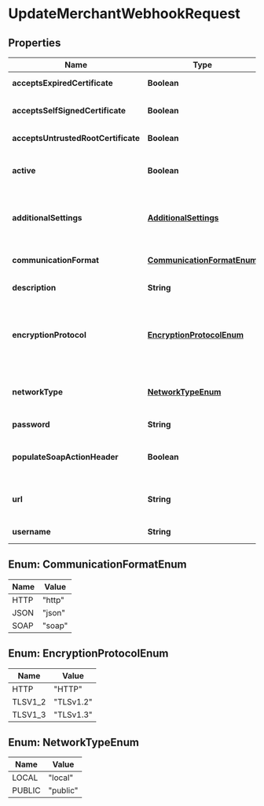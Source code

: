 

# UpdateMerchantWebhookRequest


## Properties

| Name | Type | Description | Notes |
|------------ | ------------- | ------------- | -------------|
|**acceptsExpiredCertificate** | **Boolean** | Indicates if expired SSL certificates are accepted. Default value: **false**. |  [optional] |
|**acceptsSelfSignedCertificate** | **Boolean** | Indicates if self-signed SSL certificates are accepted. Default value: **false**. |  [optional] |
|**acceptsUntrustedRootCertificate** | **Boolean** | Indicates if untrusted SSL certificates are accepted. Default value: **false**. |  [optional] |
|**active** | **Boolean** | Indicates if the webhook configuration is active. The field must be **true** for us to send webhooks about events related an account. |  [optional] |
|**additionalSettings** | [**AdditionalSettings**](AdditionalSettings.md) | Additional shopper and transaction information to be included in your [standard notifications](https://docs.adyen.com/development-resources/webhooks/understand-notifications#event-codes). Find out more about the available [additional settings](https://docs.adyen.com/development-resources/webhooks/additional-settings). |  [optional] |
|**communicationFormat** | [**CommunicationFormatEnum**](#CommunicationFormatEnum) | Format or protocol for receiving webhooks. Possible values: * **soap** * **http** * **json**  |  [optional] |
|**description** | **String** | Your description for this webhook configuration. |  [optional] |
|**encryptionProtocol** | [**EncryptionProtocolEnum**](#EncryptionProtocolEnum) | SSL version to access the public webhook URL specified in the &#x60;url&#x60; field. Possible values: * **TLSv1.3** * **TLSv1.2** * **HTTP** - Only allowed on Test environment.  If not specified, the webhook will use &#x60;sslVersion&#x60;: **TLSv1.2**. |  [optional] |
|**networkType** | [**NetworkTypeEnum**](#NetworkTypeEnum) | Network type for Terminal API notification webhooks. Possible values: * **public** * **local**  Default Value: **public**. |  [optional] |
|**password** | **String** | Password to access the webhook URL. |  [optional] |
|**populateSoapActionHeader** | **Boolean** | Indicates if the SOAP action header needs to be populated. Default value: **false**.  Only applies if &#x60;communicationFormat&#x60;: **soap**. |  [optional] |
|**url** | **String** | Public URL where webhooks will be sent, for example **https://www.domain.com/webhook-endpoint**. |  [optional] |
|**username** | **String** | Username to access the webhook URL. |  [optional] |



## Enum: CommunicationFormatEnum

| Name | Value |
|---- | -----|
| HTTP | &quot;http&quot; |
| JSON | &quot;json&quot; |
| SOAP | &quot;soap&quot; |



## Enum: EncryptionProtocolEnum

| Name | Value |
|---- | -----|
| HTTP | &quot;HTTP&quot; |
| TLSV1_2 | &quot;TLSv1.2&quot; |
| TLSV1_3 | &quot;TLSv1.3&quot; |



## Enum: NetworkTypeEnum

| Name | Value |
|---- | -----|
| LOCAL | &quot;local&quot; |
| PUBLIC | &quot;public&quot; |



